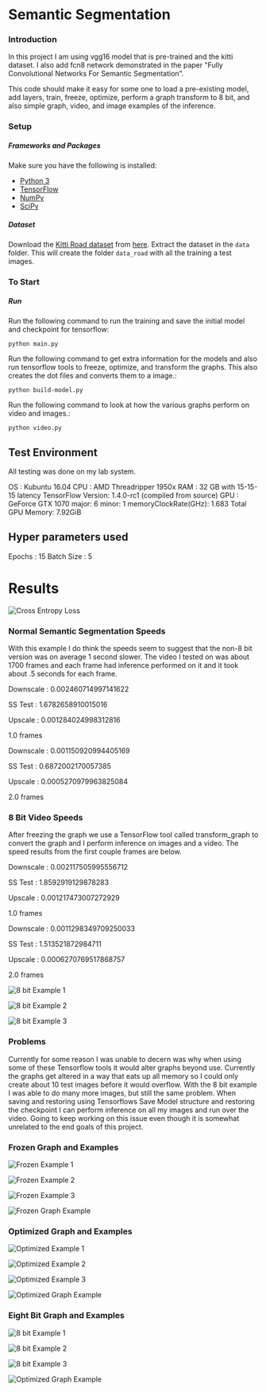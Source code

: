 # Semantic Segmentation
### Introduction
In this project I am using vgg16 model that is pre-trained and the kitti dataset.  I also add fcn8 network demonstrated in the paper "Fully Convolutional Networks For Semantic Segmentation".

This code should make it easy for some one to load a pre-existing model, add layers, train, freeze, optimize, perform a graph transform to 8 bit, and also simple graph, video, and image examples of the inference.

### Setup
##### Frameworks and Packages
Make sure you have the following is installed:
 - [Python 3](https://www.python.org/)
 - [TensorFlow](https://www.tensorflow.org/)
 - [NumPy](http://www.numpy.org/)
 - [SciPy](https://www.scipy.org/)
##### Dataset
Download the [Kitti Road dataset](http://www.cvlibs.net/datasets/kitti/eval_road.php) from [here](http://www.cvlibs.net/download.php?file=data_road.zip).  Extract the dataset in the `data` folder.  This will create the folder `data_road` with all the training a test images.

### To Start

##### Run
Run the following command to run the training and save the initial model and checkpoint for tensorflow:
```
python main.py
```

Run the following command to get extra information for the models and also run tensorflow tools to freeze, optimize, and transform the graphs.  This also creates the dot files and converts them to a image.:
```
python build-model.py
```

Run the following command to look at how the various graphs perform on video and images.:
```
python video.py
```

## Test Environment
All testing was done on my lab system.

OS : Kubuntu 16.04
CPU : AMD Threadripper 1950x
RAM : 32 GB with 15-15-15 latency
TensorFlow Version: 1.4.0-rc1 (compiled from source)
GPU : GeForce GTX 1070 major: 6 minor: 1 memoryClockRate(GHz): 1.683
Total GPU Memory: 7.92GiB


## Hyper parameters used
Epochs : 15
Batch Size : 5

# Results
![Cross Entropy Loss](runs/normal/1508797633.1374235.png?raw=true "Cross Entropy Loss")

### Normal Semantic Segmentation Speeds
With this example I do think the speeds seem to suggest that the non-8 bit version was on average 1 second slower.  The video I tested on was about 1700 frames and each frame had inference performed on it and it took about .5 seconds for each frame.

Downscale : 0.002460714997141622

SS Test : 1.6782658910015016

Upscale : 0.001284024998312816

1.0 frames


Downscale : 0.001150920994405169

SS Test : 0.6872002170057385

Upscale : 0.0005270979963825084

2.0 frames


### 8 Bit Video Speeds
After freezing the graph we use a TensorFlow tool called transform_graph to convert the graph and I perform inference on images and a video.  The speed results from the first couple frames are below.

Downscale : 0.002117505995556712

SS Test : 1.8592919129878283

Upscale : 0.001217473007272929

1.0 frames


Downscale : 0.0011298349709250033

SS Test : 1.513521872984711

Upscale : 0.0006270769517868757

2.0 frames

![8 bit Example 1](runs/eight_bit/1508725963.9354362/um_000000.png?raw=true "Example 1")

![8 bit Example 2](runs/eight_bit/1508725963.9354362/um_000006.png?raw=true "Example 2")

![8 bit Example 3](runs/eight_bit/1508725963.9354362/um_000009.png?raw=true "Example 3")

### Problems
Currently for some reason I was unable to decern was why when using some of these Tensorflow tools it would alter graphs beyond use.  Currently the graphs get altered in a way that eats up all memory so I could only create about 10 test images before it would overflow.  With the 8 bit example I was able to do many more images, but still the same problem.  When saving and restoring using Tensorflows Save Model structure and restoring the checkpoint I can perform inference on all my images and run over the video.  Going to keep working on this issue even though it is somewhat unrelated to the end goals of this project.

### Frozen Graph and Examples
![Frozen Example 1](runs/freeze/1508772627.4712257/um_000009.png?raw=true "Example 1")

![Frozen Example 2](runs/freeze/1508772627.4712257/um_000017.png?raw=true "Example 2")

![Frozen Example 3](runs/freeze/1508772627.4712257/um_000090.png?raw=true "Example 3")

![Frozen Graph Example](runs/freeze/graph.dot.png?raw=true "Frozen Graph Example")

### Optimized Graph and Examples
![Optimized Example 1](runs/optimized/1508772893.5949483/um_000009.png?raw=true "Example 1")

![Optimized Example 2](runs/optimized/1508772893.5949483/um_000017.png?raw=true "Example 2")

![Optimized Example 3](runs/optimized/1508772893.5949483/um_000090.png?raw=true "Example 3")

![Optimized Graph Example](runs/optimized/graph.dot.png?raw=true "Optimized Graph Example")

### Eight Bit Graph and Examples
![8 bit Example 1](runs/eight_bit/1508801115.3053203/um_000009.png?raw=true "Example 1")

![8 bit Example 2](runs/eight_bit/1508801115.3053203/um_000017.png?raw=true "Example 2")

![8 bit Example 3](runs/eight_bit/1508801115.3053203/um_000090.png?raw=true "Example 3")

![Optimized Graph Example](runs/eight_bit/graph.dot.png?raw=true "Eight Bit Graph Example")